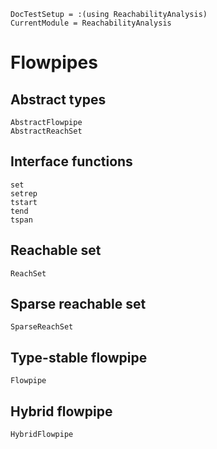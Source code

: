 ```@meta
DocTestSetup = :(using ReachabilityAnalysis)
CurrentModule = ReachabilityAnalysis
```

# Flowpipes

## Abstract types

```@docs
AbstractFlowpipe
AbstractReachSet
```

## Interface functions

```@docs
set
setrep
tstart
tend
tspan
```

## Reachable set

```@docs
ReachSet
```

## Sparse reachable set

```@docs
SparseReachSet
```

## Type-stable flowpipe

```@docs
Flowpipe
```

## Hybrid flowpipe

```@docs
HybridFlowpipe
```
